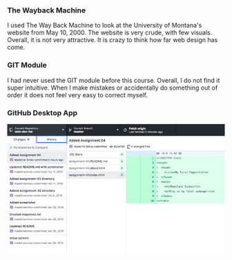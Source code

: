 ### The Wayback Machine
I used The Way Back Machine to look at the University of Montana's website from May 10, 2000. The website is very crude, with few visuals. Overall, it is not very attractive. It is crazy to think how far web design has come.

### GIT Module
I had never used the GIT module before this course. Overall, I do not find it super intuitive. When I make mistakes or accidentally do something out of order it does not feel very easy to correct myself.

### GitHub Desktop App
![Screenshot](./images/screenshot04.png)
